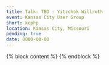 ```yaml
---
title: Talk: TBD - Yitzchok Willroth
event: Kansas City User Group
short: kcphp
location: Kansas City, Missouri
pending: true
date: 0000-00-00
---
```

{% block content %}
{% endblock %}